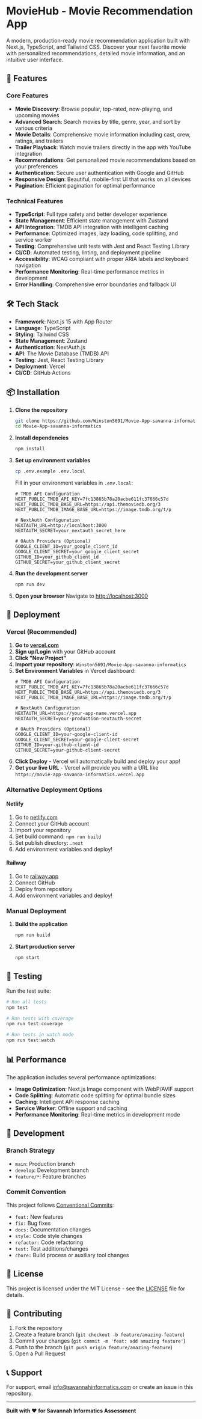 # MovieHub - Movie Recommendation App

A modern, production-ready movie recommendation application built with Next.js, TypeScript, and Tailwind CSS. Discover your next favorite movie with personalized recommendations, detailed movie information, and an intuitive user interface.

## 🚀 Features

### Core Features
- **Movie Discovery**: Browse popular, top-rated, now-playing, and upcoming movies
- **Advanced Search**: Search movies by title, genre, year, and sort by various criteria
- **Movie Details**: Comprehensive movie information including cast, crew, ratings, and trailers
- **Trailer Playback**: Watch movie trailers directly in the app with YouTube integration
- **Recommendations**: Get personalized movie recommendations based on your preferences
- **Authentication**: Secure user authentication with Google and GitHub
- **Responsive Design**: Beautiful, mobile-first UI that works on all devices
- **Pagination**: Efficient pagination for optimal performance

### Technical Features
- **TypeScript**: Full type safety and better developer experience
- **State Management**: Efficient state management with Zustand
- **API Integration**: TMDB API integration with intelligent caching
- **Performance**: Optimized images, lazy loading, code splitting, and service worker
- **Testing**: Comprehensive unit tests with Jest and React Testing Library
- **CI/CD**: Automated testing, linting, and deployment pipeline
- **Accessibility**: WCAG compliant with proper ARIA labels and keyboard navigation
- **Performance Monitoring**: Real-time performance metrics in development
- **Error Handling**: Comprehensive error boundaries and fallback UI

## 🛠️ Tech Stack

- **Framework**: Next.js 15 with App Router
- **Language**: TypeScript
- **Styling**: Tailwind CSS
- **State Management**: Zustand
- **Authentication**: NextAuth.js
- **API**: The Movie Database (TMDB) API
- **Testing**: Jest, React Testing Library
- **Deployment**: Vercel
- **CI/CD**: GitHub Actions

## 📦 Installation

1. **Clone the repository**
   ```bash
   git clone https://github.com/Winston5691/Movie-App-savanna-informatics.git
   cd Movie-App-savanna-informatics
   ```

2. **Install dependencies**
   ```bash
   npm install
   ```

3. **Set up environment variables**
   ```bash
   cp .env.example .env.local
   ```
   
   Fill in your environment variables in `.env.local`:
   ```env
   # TMDB API Configuration
   NEXT_PUBLIC_TMDB_API_KEY=7fc13865b78a20acbe611fc37666c57d
   NEXT_PUBLIC_TMDB_BASE_URL=https://api.themoviedb.org/3
   NEXT_PUBLIC_TMDB_IMAGE_BASE_URL=https://image.tmdb.org/t/p

   # NextAuth Configuration
   NEXTAUTH_URL=http://localhost:3000
   NEXTAUTH_SECRET=your_nextauth_secret_here

   # OAuth Providers (Optional)
   GOOGLE_CLIENT_ID=your_google_client_id
   GOOGLE_CLIENT_SECRET=your_google_client_secret
   GITHUB_ID=your_github_client_id
   GITHUB_SECRET=your_github_client_secret
   ```

4. **Run the development server**
   ```bash
   npm run dev
   ```

5. **Open your browser**
   Navigate to [http://localhost:3000](http://localhost:3000)

## 🚀 Deployment

### Vercel (Recommended)

1. **Go to [vercel.com](https://vercel.com)**
2. **Sign up/Login** with your GitHub account
3. **Click "New Project"**
4. **Import your repository**: `Winston5691/Movie-App-savanna-informatics`
5. **Set Environment Variables** in Vercel dashboard:
   ```env
   # TMDB API Configuration
   NEXT_PUBLIC_TMDB_API_KEY=7fc13865b78a20acbe611fc37666c57d
   NEXT_PUBLIC_TMDB_BASE_URL=https://api.themoviedb.org/3
   NEXT_PUBLIC_TMDB_IMAGE_BASE_URL=https://image.tmdb.org/t/p

   # NextAuth Configuration
   NEXTAUTH_URL=https://your-app-name.vercel.app
   NEXTAUTH_SECRET=your-production-nextauth-secret

   # OAuth Providers (Optional)
   GOOGLE_CLIENT_ID=your-google-client-id
   GOOGLE_CLIENT_SECRET=your-google-client-secret
   GITHUB_ID=your-github-client-id
   GITHUB_SECRET=your-github-client-secret
   ```
6. **Click Deploy** - Vercel will automatically build and deploy your app!
7. **Get your live URL** - Vercel will provide you with a URL like `https://movie-app-savanna-informatics.vercel.app`

### Alternative Deployment Options

#### Netlify
1. Go to [netlify.com](https://netlify.com)
2. Connect your GitHub account
3. Import your repository
4. Set build command: `npm run build`
5. Set publish directory: `.next`
6. Add environment variables and deploy!

#### Railway
1. Go to [railway.app](https://railway.app)
2. Connect GitHub
3. Deploy from repository
4. Add environment variables and deploy!

### Manual Deployment

1. **Build the application**
   ```bash
   npm run build
   ```

2. **Start production server**
   ```bash
   npm start
   ```

## 🧪 Testing

Run the test suite:
```bash
# Run all tests
npm test

# Run tests with coverage
npm run test:coverage

# Run tests in watch mode
npm run test:watch
```

## 📊 Performance

The application includes several performance optimizations:

- **Image Optimization**: Next.js Image component with WebP/AVIF support
- **Code Splitting**: Automatic code splitting for optimal bundle sizes
- **Caching**: Intelligent API response caching
- **Service Worker**: Offline support and caching
- **Performance Monitoring**: Real-time metrics in development mode

## 🔧 Development

### Branch Strategy
- `main`: Production branch
- `develop`: Development branch
- `feature/*`: Feature branches

### Commit Convention
This project follows [Conventional Commits](https://www.conventionalcommits.org/):
- `feat:` New features
- `fix:` Bug fixes
- `docs:` Documentation changes
- `style:` Code style changes
- `refactor:` Code refactoring
- `test:` Test additions/changes
- `chore:` Build process or auxiliary tool changes

## 📝 License

This project is licensed under the MIT License - see the [LICENSE](LICENSE) file for details.

## 🤝 Contributing

1. Fork the repository
2. Create a feature branch (`git checkout -b feature/amazing-feature`)
3. Commit your changes (`git commit -m 'feat: add amazing feature'`)
4. Push to the branch (`git push origin feature/amazing-feature`)
5. Open a Pull Request

## 📞 Support

For support, email info@savannahinformatics.com or create an issue in this repository.

---

**Built with ❤️ for Savannah Informatics Assessment**